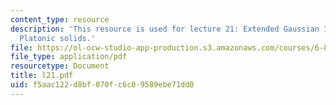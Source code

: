 ```yaml
---
content_type: resource
description: 'This resource is used for lecture 21: Extended Gaussian Images, Tessellation,
  Platonic solids.'
file: https://ol-ocw-studio-app-production.s3.amazonaws.com/courses/6-801-machine-vision-fall-2004/f5aac122d8bf070fc6c09589ebe71dd0_l21.pdf
file_type: application/pdf
resourcetype: Document
title: l21.pdf
uid: f5aac122-d8bf-070f-c6c0-9589ebe71dd0
---
```

